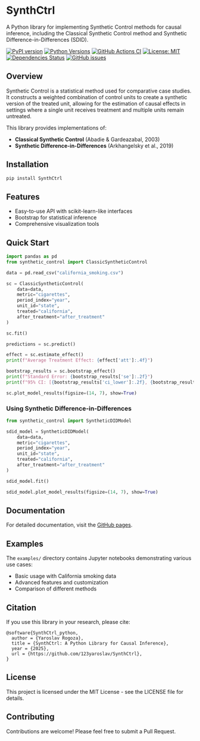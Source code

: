 # SynthCtrl

A Python library for implementing Synthetic Control methods for causal inference, including the Classical Synthetic Control method and Synthetic Difference-in-Differences (SDID).

[![PyPI version](https://img.shields.io/pypi/v/SynthCtrl.svg)](https://pypi.org/project/SynthCtrl/)
[![Python Versions](https://img.shields.io/pypi/pyversions/SynthCtrl.svg)](https://pypi.org/project/SynthCtrl/)
[![GitHub Actions CI](https://github.com/123yaroslav/SynthCtrl/actions/workflows/python-tests.yml/badge.svg)](https://github.com/123yaroslav/SynthCtrl/actions/workflows/python-tests.yml)
[![License: MIT](https://img.shields.io/badge/License-MIT-yellow.svg)](https://opensource.org/licenses/MIT)
[![Dependencies Status](https://img.shields.io/librariesio/github/123yaroslav/SynthCtrl)](https://libraries.io/github/123yaroslav/SynthCtrl)
[![GitHub issues](https://img.shields.io/github/issues/123yaroslav/SynthCtrl.svg)](https://github.com/123yaroslav/SynthCtrl/issues)

## Overview

Synthetic Control is a statistical method used for comparative case studies. It constructs a weighted combination of control units to create a synthetic version of the treated unit, allowing for the estimation of causal effects in settings where a single unit receives treatment and multiple units remain untreated.

This library provides implementations of:

- **Classical Synthetic Control** (Abadie & Gardeazabal, 2003)
- **Synthetic Difference-in-Differences** (Arkhangelsky et al., 2019)

## Installation

```bash
pip install SynthCtrl
```

## Features

- Easy-to-use API with scikit-learn-like interfaces
- Bootstrap for statistical inference
- Comprehensive visualization tools

## Quick Start

```python
import pandas as pd
from synthetic_control import ClassicSyntheticControl

data = pd.read_csv("california_smoking.csv")

sc = ClassicSyntheticControl(
    data=data,
    metric="cigarettes",
    period_index="year",
    unit_id="state",
    treated="california",
    after_treatment="after_treatment"
)

sc.fit()

predictions = sc.predict()

effect = sc.estimate_effect()
print(f"Average Treatment Effect: {effect['att']:.4f}")

bootstrap_results = sc.bootstrap_effect()
print(f"Standard Error: {bootstrap_results['se']:.2f}")
print(f"95% CI: [{bootstrap_results['ci_lower']:.2f}, {bootstrap_results['ci_upper']:.2f}]")

sc.plot_model_results(figsize=(14, 7), show=True)
```

### Using Synthetic Difference-in-Differences

```python
from synthetic_control import SyntheticDIDModel

sdid_model = SyntheticDIDModel(
    data=data,
    metric="cigarettes",
    period_index="year", 
    unit_id="state",
    treated="california",
    after_treatment="after_treatment"
)

sdid_model.fit()

sdid_model.plot_model_results(figsize=(14, 7), show=True)
```

## Documentation

For detailed documentation, visit the [GitHub pages](https://github.com/123yaroslav/SynthCtrl).

## Examples

The `examples/` directory contains Jupyter notebooks demonstrating various use cases:

- Basic usage with California smoking data
- Advanced features and customization
- Comparison of different methods

## Citation

If you use this library in your research, please cite:

```
@software{SynthCtrl_python,
  author = {Yaroslav Rogoza},
  title = {SynthCtrl: A Python Library for Causal Inference},
  year = {2025},
  url = {https://github.com/123yaroslav/SynthCtrl},
}
```

## License

This project is licensed under the MIT License - see the LICENSE file for details.

## Contributing

Contributions are welcome! Please feel free to submit a Pull Request. 